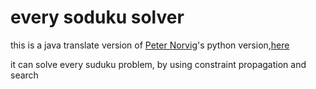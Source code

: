 every soduku solver
===================


this is a java translate version of [Peter Norvig](http://norvig.com/)'s python
version,[here](http://norvig.com/sudoku.html)

it can solve every suduku problem, by using constraint propagation and search
